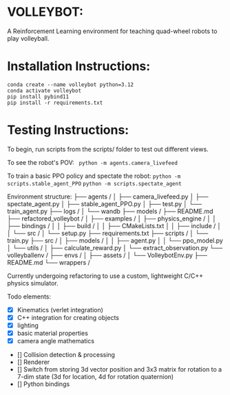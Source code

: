 # VOLLEYBOT:
A Reinforcement Learning environment for teaching quad-wheel robots to play volleyball.

# Installation Instructions:
```
conda create --name volleybot python=3.12
conda activate volleybot
pip install pybind11
pip install -r requirements.txt
```

# Testing Instructions:
To begin, run scripts from the scripts/ folder to test out different views.

To see the robot's POV:
``` python -m agents.camera_livefeed```

To train a basic PPO policy and spectate the robot:
``` python -m scripts.stable_agent_PPO ```
``` python -m scripts.spectate_agent ```


Environment structure:
├── agents /
│   ├── camera_livefeed.py
│   ├── spectate_agent.py
│   ├── stable_agent_PPO.py
│   ├── test.py
│   └── train_agent.py
├── logs /
│   └── wandb
├── models /
├── README.md
├── refactored_volleybot /
│   ├── examples /
│   ├── physics_engine /
│   │   ├── bindings /
│   │   ├── build /
│   │   ├── CMakeLists.txt
│   │   ├── include /
│   │   └── src /
│   └── setup.py
├── requirements.txt
├── scripts /
│   └── train.py
├── src /
│   ├── models /
│   │   ├── agent.py
│   │   └── ppo_model.py
│   └── utils /
│       ├── calculate_reward.py
│       └── extract_observation.py
└── volleyballenv /
    ├── envs /
    │   ├── assets /
    │   └── VolleybotEnv.py
    ├── README.md
    └── wrappers /



Currently undergoing refactoring to use a custom, lightweight C/C++ physics simulator. 

Todo elements:
- [x] Kinematics (verlet integration)
- [x] C++ integration for creating objects
- [x] lighting
- [x] basic material properties
- [x] camera angle mathematics
- [] Collision detection & processing
- [] Renderer
- [] Switch from storing 3d vector position and 3x3 matrix for rotation to a 7-dim state (3d for location, 4d for rotation quaternion)
- [] Python bindings

